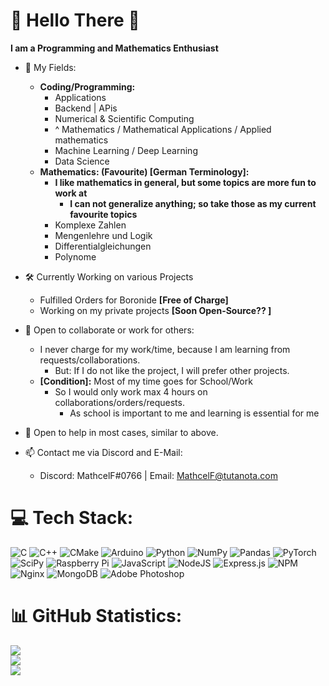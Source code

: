 # 💫 Hello There 👋
**I am a Programming and Mathematics Enthusiast**
- 📝 My Fields:
  - **Coding/Programming:**
    - Applications
    - Backend | APis
    - Numerical & Scientific Computing
    - ^ Mathematics / Mathematical Applications / Applied mathematics
    - Machine Learning / Deep Learning
    - Data Science 
  - **Mathematics: (Favourite) [German Terminology]:**
    - **I like mathematics in general, but some topics are more fun to work at**
      - **I can not generalize anything; so take those as my current favourite topics**
    - Komplexe Zahlen
    - Mengenlehre und Logik
    - Differentialgleichungen
    - Polynome
    
- 🛠️ Currently Working on various Projects
  - Fulfilled Orders for Boronide **[Free of Charge]**
  - Working on my private projects **[Soon Open-Source?? ]**
- 🤝 Open to collaborate or work for others:
  - I never charge for my work/time, because I am learning from requests/collaborations.
    - But: If I do not like the project, I will prefer other projects.
  - **[Condition]:** Most of my time goes for School/Work
    - So I would only work max 4 hours on collaborations/orders/requests.
      - As school is important to me and learning is essential for me
- 👷 Open to help in most cases, similar to above.
- 📫 Contact me via Discord and E-Mail:
  - Discord: MathcelF#0766 | Email: [MathcelF@tutanota.com](mailto:mathcelf@tutanota.com?subject=%5BGitHub%5D%20Contact%20about%3A%20CHANGE_TO_REASON)

# 💻 Tech Stack:
![C](https://img.shields.io/badge/c-%2300599C.svg?style=plastic&logo=c&logoColor=white) ![C++](https://img.shields.io/badge/c++-%2300599C.svg?style=plastic&logo=c%2B%2B&logoColor=white) ![CMake](https://img.shields.io/badge/CMake-%23008FBA.svg?style=plastic&logo=cmake&logoColor=white) ![Arduino](https://img.shields.io/badge/-Arduino-00979D?style=plastic&logo=Arduino&logoColor=white) ![Python](https://img.shields.io/badge/python-3670A0?style=plastic&logo=python&logoColor=ffdd54) ![NumPy](https://img.shields.io/badge/numpy-%23013243.svg?style=plastic&logo=numpy&logoColor=white) ![Pandas](https://img.shields.io/badge/pandas-%23150458.svg?style=plastic&logo=pandas&logoColor=white) ![PyTorch](https://img.shields.io/badge/PyTorch-%23EE4C2C.svg?style=plastic&logo=PyTorch&logoColor=white) ![SciPy](https://img.shields.io/badge/SciPy-%230C55A5.svg?style=plastic&logo=scipy&logoColor=%white) ![Raspberry Pi](https://img.shields.io/badge/-RaspberryPi-C51A4A?style=plastic&logo=Raspberry-Pi) ![JavaScript](https://img.shields.io/badge/javascript-%23323330.svg?style=plastic&logo=javascript&logoColor=%23F7DF1E) ![NodeJS](https://img.shields.io/badge/node.js-6DA55F?style=plastic&logo=node.js&logoColor=white) ![Express.js](https://img.shields.io/badge/express.js-%23404d59.svg?style=plastic&logo=express&logoColor=%2361DAFB) ![NPM](https://img.shields.io/badge/NPM-%23000000.svg?style=plastic&logo=npm&logoColor=white) ![Nginx](https://img.shields.io/badge/nginx-%23009639.svg?style=plastic&logo=nginx&logoColor=white) ![MongoDB](https://img.shields.io/badge/MongoDB-%234ea94b.svg?style=plastic&logo=mongodb&logoColor=white) ![Adobe Photoshop](https://img.shields.io/badge/adobephotoshop-%2331A8FF.svg?style=plastic&logo=adobephotoshop&logoColor=white)
# 📊 GitHub Statistics:
![](https://github-readme-stats.vercel.app/api?username=MathcelF&theme=dark&hide_border=false&include_all_commits=true&count_private=false)<br/>
![](https://github-readme-streak-stats.herokuapp.com/?user=MathcelF&theme=dark&hide_border=false)<br/>
![](https://github-readme-stats.vercel.app/api/top-langs/?username=MathcelF&theme=dark&hide_border=false&include_all_commits=true&count_private=false&layout=compact)

<!--
**MathcelF/MathcelF** is a ✨ _special_ ✨ repository because its `README.md` (this file) appears on your GitHub profile.

Here are some ideas to get you started:

- 🔭 I’m currently working on ...
- 🌱 I’m currently learning ...
- 👯 I’m looking to collaborate on ...
- 🤔 I’m looking for help with ...
- 💬 Ask me about ...
- 📫 How to reach me: ...
- 😄 Pronouns: ...
- ⚡ Fun fact: ...
-->
